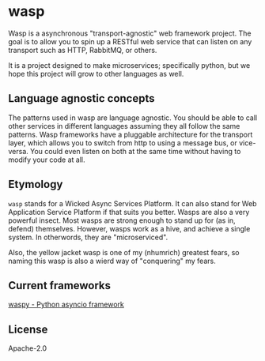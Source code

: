 # wasp

Wasp is a asynchronous "transport-agnostic" web framework project.
The goal is to allow you to spin up a RESTful web service that can listen on any transport
such as HTTP, RabbitMQ, or others.

It is a project designed to make microservices; specifically python, but we hope
this project will grow to other languages as well.

## Language agnostic concepts
The patterns used in wasp are language agnostic. 
You should be able to call other services in different languages
assuming they all follow the same patterns. Wasp frameworks have a pluggable
architecture for the transport layer, which allows you to switch from
http to using a message bus, or vice-versa. You could even listen on both
at the same time without having to modify your code at all.

## Etymology
`wasp` stands for a Wicked Async Services Platform. 
It can also stand for Web Application Service Platform if that suits you better.
Wasps are also a very powerful insect. Most wasps are strong enough to stand up for (as in, defend) themselves.
However, wasps work as a hive, and achieve a single system. In otherwords, they are "microserviced".

Also, the yellow jacket wasp is one of my (nhumrich) greatest fears, so naming this wasp
is also a wierd way of "conquering" my fears.

## Current frameworks
[waspy - Python asyncio framework](https://github.com/wasp/waspy)

## License
Apache-2.0

